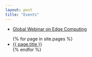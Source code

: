```yaml
---
layout: post
title: "Events"
---
```


<ul>
    <li>
      <a href="/events/global-dev-con-egde-computing">Global Webinar on Edge Computing</a>
    </li>
</ul>

<ul>
  {% for page in site.pages %}
    <li>
      <a href="{{ page.url }}">{{ page.title }}</a>
    </li>
  {% endfor %}
</ul>

